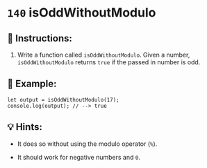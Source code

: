 # `140` isOddWithoutModulo

## 📝 Instructions:

1. Write a function called `isOddWithoutModulo`. Given a number, `isOddWithoutModulo` returns `true` if the passed in number is odd.

## 📎 Example:

```Js
let output = isOddWithoutModulo(17);
console.log(output); // --> true
```

## 💡 Hints:

+ It does so without using the modulo operator (`%`). 

+ It should work for negative numbers and `0`.
